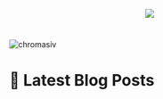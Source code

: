 <p align="center"> <img src="https://github.com/ChromasIV/ChromasIV/assets/5700984/fa483886-4973-48db-b3ef-6467461fd366"/></p>

<h1 align="Center"> </h1>
<p align="left"> <img src="https://komarev.com/ghpvc/?username=chromasiv" alt="chromasiv" /> </p>


# 📩 Latest Blog Posts
<!-- BLOG-POST-LIST:START -->
<!-- BLOG-POST-LIST:END -->
